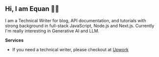 ## Hi, I am Equan 👋🏼 

I am a Technical Writer for blog, API documentation, and tutorials with strong background in full-stack JavaScript, Node.js and Next.js.
Currently I'm really interesting in Generative AI and LLM.

**Services**

- If you need a technical writer, please checkout at [Upwork](https://www.upwork.com/freelancers/equan)
  






